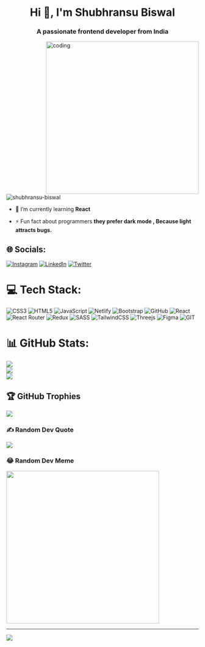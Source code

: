 <h1 align="center">Hi 👋, I'm Shubhransu Biswal</h1>
<h3 align="center">A passionate frontend developer from India</h3>

<img align='right' alt='coding' width='400' src='https://media.giphy.com/media/CuuSHzuc0O166MRfjt/giphy.gif'>

<p align="left"> <img src="https://komarev.com/ghpvc/?username=shubhransu-biswal&label=Profile%20views&color=0e75b6&style=flat" alt="shubhransu-biswal" /> </p>

- 🌱 I’m currently learning **React**

- ⚡ Fun fact about programmers **they prefer dark mode , Because light attracts bugs.**


## 🌐 Socials:
[![Instagram](https://img.shields.io/badge/Instagram-%23E4405F.svg?logo=Instagram&logoColor=white)](https://instagram.com/_codinghowl) [![LinkedIn](https://img.shields.io/badge/LinkedIn-%230077B5.svg?logo=linkedin&logoColor=white)](https://linkedin.com/in/shubhransu-biswal-6a4572272/) [![Twitter](https://img.shields.io/badge/Twitter-%231DA1F2.svg?logo=Twitter&logoColor=white)](https://twitter.com/@Shubhransu_dev) 

# 💻 Tech Stack:
![CSS3](https://img.shields.io/badge/css3-%231572B6.svg?style=for-the-badge&logo=css3&logoColor=white) ![HTML5](https://img.shields.io/badge/html5-%23E34F26.svg?style=for-the-badge&logo=html5&logoColor=white) ![JavaScript](https://img.shields.io/badge/javascript-%23323330.svg?style=for-the-badge&logo=javascript&logoColor=%23F7DF1E) ![Netlify](https://img.shields.io/badge/netlify-%23000000.svg?style=for-the-badge&logo=netlify&logoColor=#00C7B7) ![Bootstrap](https://img.shields.io/badge/bootstrap-%23563D7C.svg?style=for-the-badge&logo=bootstrap&logoColor=white) ![GitHub](https://img.shields.io/badge/GitHub-%23121011.svg?style=for-the-badge&logo=github&logoColor=white) ![React](https://img.shields.io/badge/react-%2320232a.svg?style=for-the-badge&logo=react&logoColor=%2361DAFB) ![React Router](https://img.shields.io/badge/React_Router-CA4245?style=for-the-badge&logo=react-router&logoColor=white) ![Redux](https://img.shields.io/badge/redux-%23593d88.svg?style=for-the-badge&logo=redux&logoColor=white) ![SASS](https://img.shields.io/badge/SASS-hotpink.svg?style=for-the-badge&logo=SASS&logoColor=white) ![TailwindCSS](https://img.shields.io/badge/tailwindcss-%2338B2AC.svg?style=for-the-badge&logo=tailwind-css&logoColor=white) ![Threejs](https://img.shields.io/badge/threejs-black?style=for-the-badge&logo=three.js&logoColor=white) 	![Figma](https://img.shields.io/badge/figma-%23F24E1E.svg?style=for-the-badge&logo=figma&logoColor=white) ![GIT](https://img.shields.io/badge/Git-fc6d26?style=for-the-badge&logo=git&logoColor=white)
# 📊 GitHub Stats:
![](https://github-readme-stats.vercel.app/api?username=Shubhransu-Biswal&theme=chartreuse-dark&hide_border=false&include_all_commits=false&count_private=false)<br/>
![](https://github-readme-streak-stats.herokuapp.com/?user=Shubhransu-Biswal&theme=chartreuse-dark&hide_border=false)<br/>
![](https://github-readme-stats.vercel.app/api/top-langs/?username=Shubhransu-Biswal&theme=chartreuse-dark&hide_border=false&include_all_commits=false&count_private=false&layout=compact)

## 🏆 GitHub Trophies
![](https://github-profile-trophy.vercel.app/?username=Shubhransu-Biswal&theme=matrix&no-frame=false&no-bg=true&margin-w=4)

### ✍️ Random Dev Quote
![](https://quotes-github-readme.vercel.app/api?type=horizontal&theme=radical)

### 😂 Random Dev Meme
<img src='https://randommeme-five.vercel.app/' style="height: 400px;"/>

---
[![](https://visitcount.itsvg.in/api?id=Shubhransu-Biswal&icon=5&color=0)](https://visitcount.itsvg.in)

<!-- Proudly created with GPRM ( https://gprm.itsvg.in ) -->
